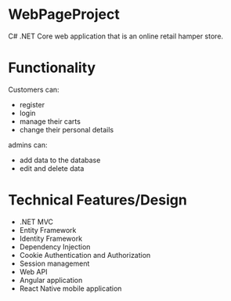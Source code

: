 # WebPageProject
C# .NET Core web application that is an online retail hamper store.

# Functionality
Customers can: 
- register
- login
- manage their carts
- change their personal details

admins can:
- add data to the database
- edit and delete data

# Technical Features/Design
- .NET MVC
- Entity Framework
- Identity Framework
- Dependency Injection
- Cookie Authentication and Authorization
- Session management
- Web API
- Angular application
- React Native mobile application
